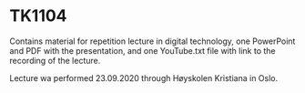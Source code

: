 # TK1104
 Contains material for repetition lecture in digital technology, one PowerPoint and PDF with the presentation, and one YouTube.txt file with link to the recording of the lecture.
 
 Lecture wa performed 23.09.2020 through Høyskolen Kristiana in Oslo. 
